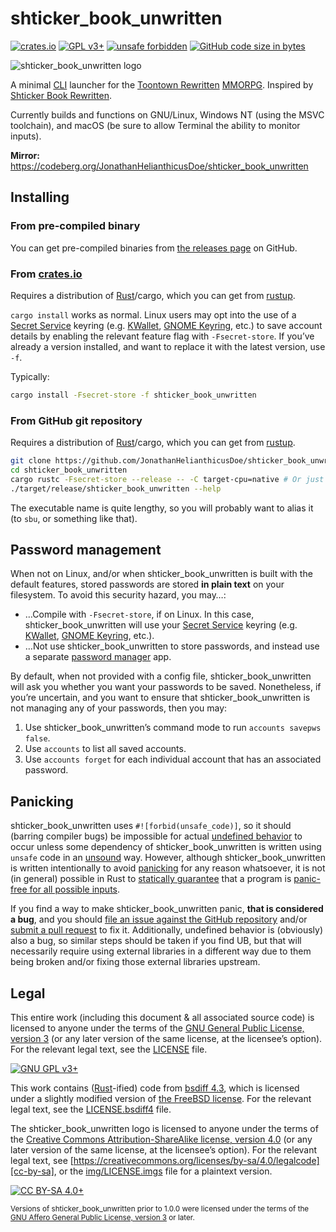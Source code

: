 # shticker\_book\_unwritten

[![crates.io](https://img.shields.io/crates/v/shticker_book_unwritten)](https://crates.io/crates/shticker_book_unwritten)
[![GPL v3+](https://img.shields.io/badge/license-GNU%20GPL%20v3%2B-bd0000)](./LICENSE)
[![unsafe forbidden](https://img.shields.io/badge/unsafe-forbidden-success.svg)](https://github.com/rust-secure-code/safety-dance/)
[![GitHub code size in bytes](https://img.shields.io/github/languages/code-size/JonathanHelianthicusDoe/shticker_book_unwritten)](https://github.com/JonathanHelianthicusDoe/shticker_book_unwritten)

![shticker\_book\_unwritten logo](./img/shticker_book_unwritten_256x256.png)

A minimal [CLI](https://en.wikipedia.org/wiki/Command-line_interface) launcher
for the [Toontown Rewritten](https://www.toontownrewritten.com/)
[MMORPG][mmorpg]. Inspired by [Shticker Book
Rewritten](https://github.com/madsciencecoder/Shticker-Book-Rewritten).

Currently builds and functions on GNU/Linux, Windows NT (using the MSVC
toolchain), and macOS (be sure to allow Terminal the ability to monitor
inputs).

**Mirror:**
<https://codeberg.org/JonathanHelianthicusDoe/shticker_book_unwritten>

## Installing

### From pre-compiled binary

You can get pre-compiled binaries from [the releases page][releases] on GitHub.

### From [crates\.io](https://crates.io/)

Requires a distribution of [Rust](https://www.rust-lang.org/)/cargo, which you
can get from [rustup](https://rustup.rs/).

`cargo install` works as normal. Linux users may opt into the use of a [Secret
Service](https://specifications.freedesktop.org/secret-service-spec/latest/)
keyring (e\.g. [KWallet](https://en.wikipedia.org/wiki/KWallet), [GNOME
Keyring](https://en.wikipedia.org/wiki/GNOME_Keyring), etc.) to save account
details by enabling the relevant feature flag with `-Fsecret-store`. If
you&rsquo;ve already a version installed, and want to replace it with the
latest version, use `-f`.

Typically:

```bash
cargo install -Fsecret-store -f shticker_book_unwritten
```

### From GitHub git repository

Requires a distribution of [Rust](https://www.rust-lang.org/)/cargo, which you
can get from [rustup](https://rustup.rs/).

```bash
git clone https://github.com/JonathanHelianthicusDoe/shticker_book_unwritten.git
cd shticker_book_unwritten
cargo rustc -Fsecret-store --release -- -C target-cpu=native # Or just `cargo build -Fsecret-store --release`
./target/release/shticker_book_unwritten --help
```

The executable name is quite lengthy, so you will probably want to alias it (to
`sbu`, or something like that).

## Password management

When not on Linux, and/or when shticker\_book\_unwritten is built with the
default features, stored passwords are stored **in plain text** on your
filesystem. To avoid this security hazard, you may&hellip;:

- &hellip;Compile with `-Fsecret-store`, if on Linux. In this case,
  shticker\_book\_unwritten will use your [Secret
  Service](https://specifications.freedesktop.org/secret-service-spec/latest/)
  keyring (e\.g. [KWallet](https://en.wikipedia.org/wiki/KWallet), [GNOME
  Keyring](https://en.wikipedia.org/wiki/GNOME_Keyring), etc.).
- &hellip;Not use shticker\_book\_unwritten to store passwords, and instead use
  a separate [password manager](https://en.wikipedia.org/wiki/Password_manager)
  app.

By default, when not provided with a config file, shticker\_book\_unwritten
will ask you whether you want your passwords to be saved. Nonetheless, if
you&rsquo;re uncertain, and you want to ensure that shticker\_book\_unwritten
is not managing any of your passwords, then you may:

1. Use shticker\_book\_unwritten&rsquo;s command mode to run
   `accounts savepws false`.
2. Use `accounts` to list all saved accounts.
3. Use `accounts forget` for each individual account that has an associated
   password.

## Panicking

shticker\_book\_unwritten uses `#![forbid(unsafe_code)]`, so it should (barring
compiler bugs) be impossible for actual [undefined
behavior](https://en.wikipedia.org/wiki/Undefined_behavior) to occur unless
some dependency of shticker\_book\_unwritten is written using `unsafe` code in
an [unsound](https://en.wikipedia.org/wiki/Soundness) way. However, although
shticker\_book\_unwritten is written intentionally to avoid
[panicking](https://doc.rust-lang.org/std/macro.panic.html) for any reason
whatsoever, it is not (in general) possible in Rust to [statically
guarantee](https://en.wikipedia.org/wiki/Rice%27s_theorem) that a program is
[panic-free for all possible
inputs](https://en.wikipedia.org/wiki/Partial_function#Total_function).

If you find a way to make shticker\_book\_unwritten panic, **that is considered
a bug**, and you should [file an issue against the GitHub repository][issues]
and/or [submit a pull request][pulls] to fix it. Additionally, undefined
behavior is (obviously) also a bug, so similar steps should be taken if you
find UB, but that will necessarily require using external libraries in a
different way due to them being broken and/or fixing those external libraries
upstream.

## Legal

This entire work (including this document &amp; all associated source code) is
licensed to anyone under the terms of the [GNU General Public License, version
3](https://www.gnu.org/licenses/gpl-3.0.html) (or any later version of the same
license, at the licensee&rsquo;s option). For the relevant legal text, see the
[LICENSE](./LICENSE) file.

[![GNU GPL v3+](https://www.gnu.org/graphics/gplv3-or-later.png
"GNU GPL v3+")](https://www.gnu.org/licenses/gpl-3.0.html)

This work contains ([Rust](https://www.rust-lang.org/)-ified) code from [bsdiff
4.3](http://www.daemonology.net/bsdiff/), which is licensed under a slightly
modified version of [the FreeBSD
license](https://www.freebsd.org/copyright/freebsd-license.html). For the
relevant legal text, see the [LICENSE.bsdiff4](./LICENSE.bsdiff4) file.

The shticker\_book\_unwritten logo is licensed to anyone under the terms of the
[Creative Commons Attribution-ShareAlike license, version
4.0](https://creativecommons.org/licenses/by-sa/4.0/) (or any later version of
the same license, at the licensee&rsquo;s option). For the relevant legal text,
see [https://creativecommons.org/licenses/by-sa/4.0/legalcode][cc-by-sa], or
the [img/LICENSE.imgs](img/LICENSE.imgs) file for a plaintext version.

[![CC BY-SA 4.0+](https://i.creativecommons.org/l/by-sa/4.0/88x31.png
"CC BY-SA 4.0+")](https://creativecommons.org/licenses/by-sa/4.0/)

<small>Versions of shticker\_book\_unwritten prior to 1.0.0 were licensed under
the terms of the [GNU Affero General Public License, version
3](https://www.gnu.org/licenses/agpl-3.0.html) or later.</small>

[mmorpg]: https://en.wikipedia.org/wiki/Massively_multiplayer_online_role-playing_game
[releases]: https://github.com/JonathanHelianthicusDoe/shticker_book_unwritten/releases
[issues]: https://github.com/JonathanHelianthicusDoe/shticker_book_unwritten/issues
[pulls]: https://github.com/JonathanHelianthicusDoe/shticker_book_unwritten/pulls
[cc-by-sa]: https://creativecommons.org/licenses/by-sa/4.0/legalcode
[cargo-deny]: https://github.com/EmbarkStudios/cargo-deny
